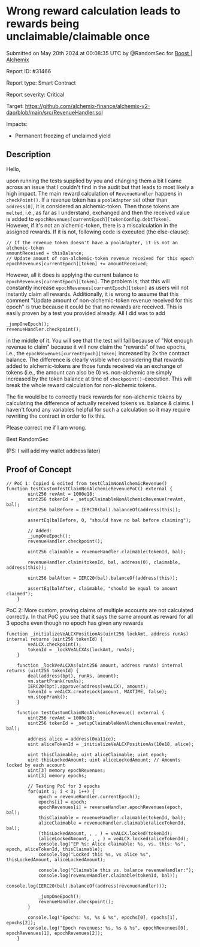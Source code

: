 
# Wrong reward calculation leads to rewards being unclaimable/claimable once

Submitted on May 20th 2024 at 00:08:35 UTC by @RandomSec for [Boost | Alchemix](https://immunefi.com/bounty/alchemix-boost/)

Report ID: #31466

Report type: Smart Contract

Report severity: Critical

Target: https://github.com/alchemix-finance/alchemix-v2-dao/blob/main/src/RevenueHandler.sol

Impacts:
- Permanent freezing of unclaimed yield

## Description
Hello,

upon running the tests supplied by you and changing them a bit I came across an issue that I couldn't find in the audit but that leads to most likely a high impact. The main reward calculation of `RevenueHandler` happens in `checkPoint()`. If a revenue token has a `poolAdapter` set other than `address(0)`, it is considered an alchemic-token. Then those tokens are `melted`, i.e., as far as I understand, exchanged and then the received value is added to `epochRevenues[currentEpoch][tokenConfig.debtToken]`. However, if it's not an alchemic-token, there is a miscalculation in the assigned rewards. If it is not, following code is executed (the else-clause):
```
// If the revenue token doesn't have a poolAdapter, it is not an alchemic-token
amountReceived = thisBalance;
// Update amount of non-alchemic-token revenue received for this epoch                    
epochRevenues[currentEpoch][token] += amountReceived;
```
However, all it does is applying the current balance to `epochRevenues[currentEpoch][token]`. The problem is, that this will constantly increase `epochRevenues[currentEpoch][token]` as users will not instantly claim all rewards. Additionally, it is wrong to assume that this comment "Update amount of non-alchemic-token revenue received for this epoch" is true because it could be that no rewards are received. This is easily proven by a test you provided already. All I did was to add
```
_jumpOneEpoch();
revenueHandler.checkpoint();
```
in the middle of it. You will see that the test will fail because of "Not enough revenue to claim" because it will now claim the "rewards" of two epochs, i.e., the `epochRevenues[currentEpoch][token]` increased by 2x the contract balance. The difference is clearly visible when considering that rewards added to alchemic-tokens are those funds received via an exchange of tokens (i.e., the amount can also be 0) vs. non-alchemic are simply increased by the token balance at time of `checkpoint()`-execution. This will break the whole reward calculation for non-alchemic tokens.

The fix would be to correctly track rewards for non-alchemic tokens by calculating the difference of actually received tokens vs. balance & claims. I haven't found any variables helpful for such a calculation so it may require rewriting the contract in order to fix this.

Please correct me if I am wrong.

Best
RandomSec

(PS: I will add my wallet address later)


## Proof of Concept
```
// PoC 1: Copied & edited from testClaimNonAlchemicRevenue()
function testCustomTestClaimNonAlchemicRevenuePoC() external {
        uint256 revAmt = 1000e18;
        uint256 tokenId = _setupClaimableNonAlchemicRevenue(revAmt, bal);
        uint256 balBefore = IERC20(bal).balanceOf(address(this));

        assertEq(balBefore, 0, "should have no bal before claiming");
    
        // Added:
        _jumpOneEpoch();
        revenueHandler.checkpoint();

        uint256 claimable = revenueHandler.claimable(tokenId, bal);

        revenueHandler.claim(tokenId, bal, address(0), claimable, address(this));

        uint256 balAfter = IERC20(bal).balanceOf(address(this));

        assertEq(balAfter, claimable, "should be equal to amount claimed");
    }
```

PoC 2: More custom, proving claims of multiple accounts are not calculated correctly.
In that PoC you see that it says the same amount as reward for all 3 epochs even though no epoch has given any rewards
```
function _initializeVeALCXPositionAs(uint256 lockAmt, address runAs) internal returns (uint256 tokenId) {
        veALCX.checkpoint();
        tokenId = _lockVeALCXAs(lockAmt, runAs);
    }

    function _lockVeALCXAs(uint256 amount, address runAs) internal returns (uint256 tokenId) {
        deal(address(bpt), runAs, amount);
        vm.startPrank(runAs);
        IERC20(bpt).approve(address(veALCX), amount);
        tokenId = veALCX.createLock(amount, MAXTIME, false);
        vm.stopPrank();
    }

    function testCustomClaimNonAlchemicRevenue() external {
        uint256 revAmt = 1000e18;
        uint256 tokenId = _setupClaimableNonAlchemicRevenue(revAmt, bal);

        address alice = address(0xa11ce);
        uint aliceTokenId = _initializeVeALCXPositionAs(10e18, alice);

        uint thisClaimable; uint aliceClaimable; uint epoch;
        uint thisLockedAmount; uint aliceLockedAmount; // Amounts locked by each account
        uint[3] memory epochRevenues;
        uint[3] memory epochs;

        // Testing PoC for 3 epochs
        for(uint i; i < 3; i++) {
            epoch = revenueHandler.currentEpoch();
            epochs[i] = epoch;
            epochRevenues[i] = revenueHandler.epochRevenues(epoch, bal);
            thisClaimable = revenueHandler.claimable(tokenId, bal);
            aliceClaimable = revenueHandler.claimable(aliceTokenId, bal);
            (thisLockedAmount, , , ) = veALCX.locked(tokenId);
            (aliceLockedAmount, , , ) = veALCX.locked(aliceTokenId);
            console.log("EP %s: Alice claimable: %s, vs. this: %s", epoch, aliceTokenId, thisClaimable);
            console.log("Locked this %s, vs alice %s", thisLockedAmount, aliceLockedAmount);

            console.log("Claimable this vs. balance revenueHandler:");
            console.log(revenueHandler.claimable(tokenId, bal));
            console.log(IERC20(bal).balanceOf(address(revenueHandler)));

            _jumpOneEpoch();
            revenueHandler.checkpoint();
        }

        console.log("Epochs: %s, %s & %s", epochs[0], epochs[1], epochs[2]);
        console.log("Epoch revenues: %s, %s & %s", epochRevenues[0], epochRevenues[1], epochRevenues[2]);
    }
```